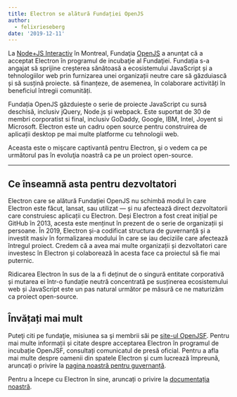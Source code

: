 ```yaml
---
title: Electron se alătură Fundației OpenJS
author:
  - felixrieseberg
date: '2019-12-11'
---
```


La [Node+JS Interactiv](https://events19.linuxfoundation.org/events/nodejs-interactive-2019/) în Montreal, Fundaţia [OpenJS](https://openjsf.org/) a anunţat că a acceptat Electron în programul de incubaţie al Fundaţiei. Fundația s-a angajat să sprijine creșterea sănătoasă a ecosistemului JavaScript și a tehnologiilor web prin furnizarea unei organizații neutre care să găzduiască și să susțină proiecte. să finanțeze, de asemenea, în colaborare activități în beneficiul întregii comunități.

Fundația OpenJS găzduiește o serie de proiecte JavaScript cu sursă deschisă, inclusiv jQuery, Node.js și webpack. Este suportat de 30 de membri corporatist si final, inclusiv GoDaddy, Google, IBM, Intel, Joyent si Microsoft. Electron este un cadru open source pentru construirea de aplicații desktop pe mai multe platforme cu tehnologii web.

Aceasta este o mişcare captivantă pentru Electron, şi o vedem ca pe următorul pas în evoluţia noastră ca pe un proiect open-source.

---

## Ce înseamnă asta pentru dezvoltatori

Electron care se alătură Fundației OpenJS nu schimbă modul în care Electron este făcut, lansat, sau utilizat — și nu afectează direct dezvoltatorii care construiesc aplicații cu Electron. Deși Electron a fost creat inițial pe GitHub în 2013, acesta este menținut în prezent de o serie de organizații și persoane. În 2019, Electron și-a codificat structura de guvernanță și a investit masiv în formalizarea modului în care se iau deciziile care afectează întregul proiect. Credem că a avea mai multe organizații și dezvoltatori care investesc în Electron și colaborează în acesta face ca proiectul să fie mai puternic.

Ridicarea Electron în sus de la a fi deținut de o singură entitate corporativă și mutarea ei într-o fundație neutră concentrată pe susținerea ecosistemului web și JavaScript este un pas natural următor pe măsură ce ne maturizăm ca proiect open-source.

## Învățați mai mult

Puteţi citi pe fundaţie, misiunea sa şi membrii săi pe [site-ul OpenJSF](https://www.notion.so/Electron-joins-the-OpenJS-Foundation-d898f12480874e56abe78f29b041fb91#0801fd7e9fa340afbcdce0510ba05f8a). Pentru mai multe informații și citate despre acceptarea Electron în programul de incubație OpenJSF, consultați comunicatul de presă oficial. Pentru a afla mai multe despre oamenii din spatele Electron și cum lucrează împreună, aruncați o privire la [pagina noastră pentru guvernanță](https://electronjs.org/governance).

Pentru a începe cu Electron în sine, aruncați o privire la [documentația noastră](https://electronjs.org/docs).
